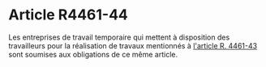 # Article R4461-44

Les entreprises de travail temporaire qui mettent à disposition des travailleurs pour la réalisation de travaux mentionnés à [l'article R. 4461-43][1] sont soumises aux obligations de ce même article.

 [1]: /affichCodeArticle.do?cidTexte=LEGITEXT000006072050&idArticle=LEGIARTI000023414634&dateTexte=&categorieLien=cid